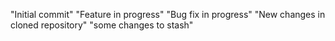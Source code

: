 "Initial commit" 
"Feature in progress" 
"Bug fix in progress" 
"New changes in cloned repository"
"some changes to stash" 
